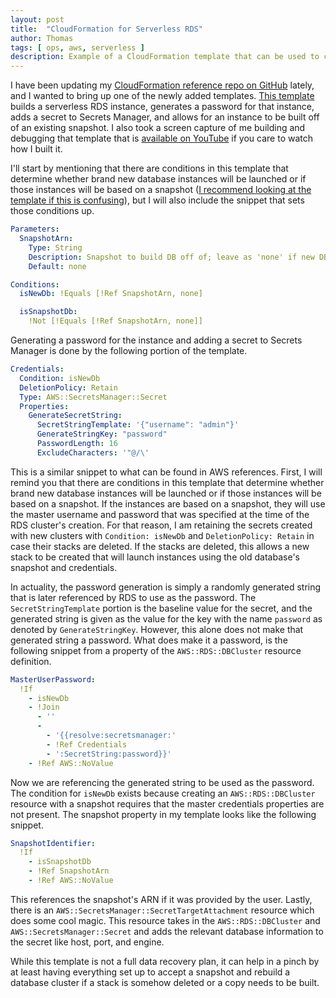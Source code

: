 ```yaml
---
layout: post
title:  "CloudFormation for Serverless RDS"
author: Thomas
tags: [ ops, aws, serverless ]
description: Example of a CloudFormation template that can be used to create a serverless RDS cluster
---
```


I have been updating my [CloudFormation reference repo on GitHub](https://github.com/thomasstep/aws-cloudformation-reference) lately, and I wanted to bring up one of the newly added templates. [This template](https://github.com/thomasstep/aws-cloudformation-reference/blob/1a50e0530093920bc3068486028df1b7e97dec0c/rds/basic/rds.yml) builds a serverless RDS instance, generates a password for that instance, adds a secret to Secrets Manager, and allows for an instance to be built off of an existing snapshot. I also took a screen capture of me building and debugging that template that is [available on YouTube](https://www.youtube.com/watch?v=-h6rKAWK6gA) if you care to watch how I built it.

I'll start by mentioning that there are conditions in this template that determine whether brand new database instances will be launched or if those instances will be based on a snapshot ([I recommend looking at the template if this is confusing](https://github.com/thomasstep/aws-cloudformation-reference/blob/1a50e0530093920bc3068486028df1b7e97dec0c/rds/basic/rds.yml)), but I will also include the snippet that sets those conditions up.
```yaml
Parameters:
  SnapshotArn:
    Type: String
    Description: Snapshot to build DB off of; leave as 'none' if new DB
    Default: none

Conditions:
  isNewDb: !Equals [!Ref SnapshotArn, none]

  isSnapshotDb:
    !Not [!Equals [!Ref SnapshotArn, none]]
```

Generating a password for the instance and adding a secret to Secrets Manager is done by the following portion of the template.
```yaml
Credentials:
  Condition: isNewDb
  DeletionPolicy: Retain
  Type: AWS::SecretsManager::Secret
  Properties:
    GenerateSecretString:
      SecretStringTemplate: '{"username": "admin"}'
      GenerateStringKey: "password"
      PasswordLength: 16
      ExcludeCharacters: '"@/\'
```

This is a similar snippet to what can be found in AWS references. First, I will remind you that there are conditions in this template that determine whether brand new database instances will be launched or if those instances will be based on a snapshot. If the instances are based on a snapshot, they will use the master username and password that was specified at the time of the RDS cluster's creation. For that reason, I am retaining the secrets created with new clusters with `Condition: isNewDb` and `DeletionPolicy: Retain` in case their stacks are deleted. If the stacks are deleted, this allows a new stack to be created that will launch instances using the old database's snapshot and credentials.

In actuality, the password generation is simply a randomly generated string that is later referenced by RDS to use as the password. The `SecretStringTemplate` portion is the baseline value for the secret, and the generated string is given as the value for the key with the name `password` as denoted by `GenerateStringKey`. However, this alone does not make that generated string a password. What does make it a password, is the following snippet from a property of the `AWS::RDS::DBCluster` resource definition.
```yaml
MasterUserPassword:
  !If
    - isNewDb
    - !Join
      - ''
      -
        - '{{resolve:secretsmanager:'
        - !Ref Credentials
        - ':SecretString:password}}'
    - !Ref AWS::NoValue
```

Now we are referencing the generated string to be used as the password. The condition for `isNewDb` exists because creating an `AWS::RDS::DBCluster` resource with a snapshot requires that the master credentials properties are not present. The snapshot property in my template looks like the following snippet.
```yaml
SnapshotIdentifier:
  !If
    - isSnapshotDb
    - !Ref SnapshotArn
    - !Ref AWS::NoValue
```

This references the snapshot's ARN if it was provided by the user. Lastly, there is an `AWS::SecretsManager::SecretTargetAttachment` resource which does some cool magic. This resource takes in the `AWS::RDS::DBCluster` and `AWS::SecretsManager::Secret` and adds the relevant database information to the secret like host, port, and engine.

While this template is not a full data recovery plan, it can help in a pinch by at least having everything set up to accept a snapshot and rebuild a database cluster if a stack is somehow deleted or a copy needs to be built.
